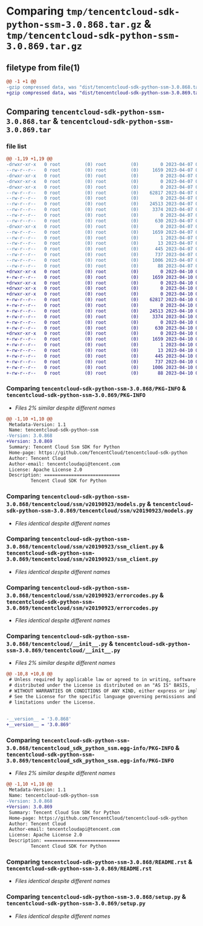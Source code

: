 # Comparing `tmp/tencentcloud-sdk-python-ssm-3.0.868.tar.gz` & `tmp/tencentcloud-sdk-python-ssm-3.0.869.tar.gz`

## filetype from file(1)

```diff
@@ -1 +1 @@
-gzip compressed data, was "dist/tencentcloud-sdk-python-ssm-3.0.868.tar", last modified: Fri Apr  7 00:55:35 2023, max compression
+gzip compressed data, was "dist/tencentcloud-sdk-python-ssm-3.0.869.tar", last modified: Mon Apr 10 03:13:17 2023, max compression
```

## Comparing `tencentcloud-sdk-python-ssm-3.0.868.tar` & `tencentcloud-sdk-python-ssm-3.0.869.tar`

### file list

```diff
@@ -1,19 +1,19 @@
-drwxr-xr-x   0 root         (0) root         (0)        0 2023-04-07 00:55:35.000000 tencentcloud-sdk-python-ssm-3.0.868/
--rw-r--r--   0 root         (0) root         (0)     1659 2023-04-07 00:55:35.000000 tencentcloud-sdk-python-ssm-3.0.868/PKG-INFO
-drwxr-xr-x   0 root         (0) root         (0)        0 2023-04-07 00:55:35.000000 tencentcloud-sdk-python-ssm-3.0.868/tencentcloud/
-drwxr-xr-x   0 root         (0) root         (0)        0 2023-04-07 00:55:35.000000 tencentcloud-sdk-python-ssm-3.0.868/tencentcloud/ssm/
-drwxr-xr-x   0 root         (0) root         (0)        0 2023-04-07 00:55:35.000000 tencentcloud-sdk-python-ssm-3.0.868/tencentcloud/ssm/v20190923/
--rw-r--r--   0 root         (0) root         (0)    62817 2023-04-07 00:55:35.000000 tencentcloud-sdk-python-ssm-3.0.868/tencentcloud/ssm/v20190923/models.py
--rw-r--r--   0 root         (0) root         (0)        0 2023-04-07 00:55:35.000000 tencentcloud-sdk-python-ssm-3.0.868/tencentcloud/ssm/v20190923/__init__.py
--rw-r--r--   0 root         (0) root         (0)    24513 2023-04-07 00:55:35.000000 tencentcloud-sdk-python-ssm-3.0.868/tencentcloud/ssm/v20190923/ssm_client.py
--rw-r--r--   0 root         (0) root         (0)     3374 2023-04-07 00:55:35.000000 tencentcloud-sdk-python-ssm-3.0.868/tencentcloud/ssm/v20190923/errorcodes.py
--rw-r--r--   0 root         (0) root         (0)        0 2023-04-07 00:55:35.000000 tencentcloud-sdk-python-ssm-3.0.868/tencentcloud/ssm/__init__.py
--rw-r--r--   0 root         (0) root         (0)      630 2023-04-07 00:55:35.000000 tencentcloud-sdk-python-ssm-3.0.868/tencentcloud/__init__.py
-drwxr-xr-x   0 root         (0) root         (0)        0 2023-04-07 00:55:35.000000 tencentcloud-sdk-python-ssm-3.0.868/tencentcloud_sdk_python_ssm.egg-info/
--rw-r--r--   0 root         (0) root         (0)     1659 2023-04-07 00:55:35.000000 tencentcloud-sdk-python-ssm-3.0.868/tencentcloud_sdk_python_ssm.egg-info/PKG-INFO
--rw-r--r--   0 root         (0) root         (0)        1 2023-04-07 00:55:35.000000 tencentcloud-sdk-python-ssm-3.0.868/tencentcloud_sdk_python_ssm.egg-info/dependency_links.txt
--rw-r--r--   0 root         (0) root         (0)       13 2023-04-07 00:55:35.000000 tencentcloud-sdk-python-ssm-3.0.868/tencentcloud_sdk_python_ssm.egg-info/top_level.txt
--rw-r--r--   0 root         (0) root         (0)      445 2023-04-07 00:55:35.000000 tencentcloud-sdk-python-ssm-3.0.868/tencentcloud_sdk_python_ssm.egg-info/SOURCES.txt
--rw-r--r--   0 root         (0) root         (0)      737 2023-04-07 00:55:35.000000 tencentcloud-sdk-python-ssm-3.0.868/README.rst
--rw-r--r--   0 root         (0) root         (0)     1006 2023-04-07 00:55:35.000000 tencentcloud-sdk-python-ssm-3.0.868/setup.py
--rw-r--r--   0 root         (0) root         (0)       88 2023-04-07 00:55:35.000000 tencentcloud-sdk-python-ssm-3.0.868/setup.cfg
+drwxr-xr-x   0 root         (0) root         (0)        0 2023-04-10 03:13:17.000000 tencentcloud-sdk-python-ssm-3.0.869/
+-rw-r--r--   0 root         (0) root         (0)     1659 2023-04-10 03:13:17.000000 tencentcloud-sdk-python-ssm-3.0.869/PKG-INFO
+drwxr-xr-x   0 root         (0) root         (0)        0 2023-04-10 03:13:17.000000 tencentcloud-sdk-python-ssm-3.0.869/tencentcloud/
+drwxr-xr-x   0 root         (0) root         (0)        0 2023-04-10 03:13:17.000000 tencentcloud-sdk-python-ssm-3.0.869/tencentcloud/ssm/
+drwxr-xr-x   0 root         (0) root         (0)        0 2023-04-10 03:13:17.000000 tencentcloud-sdk-python-ssm-3.0.869/tencentcloud/ssm/v20190923/
+-rw-r--r--   0 root         (0) root         (0)    62817 2023-04-10 03:13:17.000000 tencentcloud-sdk-python-ssm-3.0.869/tencentcloud/ssm/v20190923/models.py
+-rw-r--r--   0 root         (0) root         (0)        0 2023-04-10 03:13:17.000000 tencentcloud-sdk-python-ssm-3.0.869/tencentcloud/ssm/v20190923/__init__.py
+-rw-r--r--   0 root         (0) root         (0)    24513 2023-04-10 03:13:17.000000 tencentcloud-sdk-python-ssm-3.0.869/tencentcloud/ssm/v20190923/ssm_client.py
+-rw-r--r--   0 root         (0) root         (0)     3374 2023-04-10 03:13:17.000000 tencentcloud-sdk-python-ssm-3.0.869/tencentcloud/ssm/v20190923/errorcodes.py
+-rw-r--r--   0 root         (0) root         (0)        0 2023-04-10 03:13:17.000000 tencentcloud-sdk-python-ssm-3.0.869/tencentcloud/ssm/__init__.py
+-rw-r--r--   0 root         (0) root         (0)      630 2023-04-10 03:13:17.000000 tencentcloud-sdk-python-ssm-3.0.869/tencentcloud/__init__.py
+drwxr-xr-x   0 root         (0) root         (0)        0 2023-04-10 03:13:17.000000 tencentcloud-sdk-python-ssm-3.0.869/tencentcloud_sdk_python_ssm.egg-info/
+-rw-r--r--   0 root         (0) root         (0)     1659 2023-04-10 03:13:17.000000 tencentcloud-sdk-python-ssm-3.0.869/tencentcloud_sdk_python_ssm.egg-info/PKG-INFO
+-rw-r--r--   0 root         (0) root         (0)        1 2023-04-10 03:13:17.000000 tencentcloud-sdk-python-ssm-3.0.869/tencentcloud_sdk_python_ssm.egg-info/dependency_links.txt
+-rw-r--r--   0 root         (0) root         (0)       13 2023-04-10 03:13:17.000000 tencentcloud-sdk-python-ssm-3.0.869/tencentcloud_sdk_python_ssm.egg-info/top_level.txt
+-rw-r--r--   0 root         (0) root         (0)      445 2023-04-10 03:13:17.000000 tencentcloud-sdk-python-ssm-3.0.869/tencentcloud_sdk_python_ssm.egg-info/SOURCES.txt
+-rw-r--r--   0 root         (0) root         (0)      737 2023-04-10 03:13:17.000000 tencentcloud-sdk-python-ssm-3.0.869/README.rst
+-rw-r--r--   0 root         (0) root         (0)     1006 2023-04-10 03:13:17.000000 tencentcloud-sdk-python-ssm-3.0.869/setup.py
+-rw-r--r--   0 root         (0) root         (0)       88 2023-04-10 03:13:17.000000 tencentcloud-sdk-python-ssm-3.0.869/setup.cfg
```

### Comparing `tencentcloud-sdk-python-ssm-3.0.868/PKG-INFO` & `tencentcloud-sdk-python-ssm-3.0.869/PKG-INFO`

 * *Files 2% similar despite different names*

```diff
@@ -1,10 +1,10 @@
 Metadata-Version: 1.1
 Name: tencentcloud-sdk-python-ssm
-Version: 3.0.868
+Version: 3.0.869
 Summary: Tencent Cloud Ssm SDK for Python
 Home-page: https://github.com/TencentCloud/tencentcloud-sdk-python
 Author: Tencent Cloud
 Author-email: tencentcloudapi@tencent.com
 License: Apache License 2.0
 Description: ============================
         Tencent Cloud SDK for Python
```

### Comparing `tencentcloud-sdk-python-ssm-3.0.868/tencentcloud/ssm/v20190923/models.py` & `tencentcloud-sdk-python-ssm-3.0.869/tencentcloud/ssm/v20190923/models.py`

 * *Files identical despite different names*

### Comparing `tencentcloud-sdk-python-ssm-3.0.868/tencentcloud/ssm/v20190923/ssm_client.py` & `tencentcloud-sdk-python-ssm-3.0.869/tencentcloud/ssm/v20190923/ssm_client.py`

 * *Files identical despite different names*

### Comparing `tencentcloud-sdk-python-ssm-3.0.868/tencentcloud/ssm/v20190923/errorcodes.py` & `tencentcloud-sdk-python-ssm-3.0.869/tencentcloud/ssm/v20190923/errorcodes.py`

 * *Files identical despite different names*

### Comparing `tencentcloud-sdk-python-ssm-3.0.868/tencentcloud/__init__.py` & `tencentcloud-sdk-python-ssm-3.0.869/tencentcloud/__init__.py`

 * *Files 2% similar despite different names*

```diff
@@ -10,8 +10,8 @@
 # Unless required by applicable law or agreed to in writing, software
 # distributed under the License is distributed on an "AS IS" BASIS,
 # WITHOUT WARRANTIES OR CONDITIONS OF ANY KIND, either express or implied.
 # See the License for the specific language governing permissions and
 # limitations under the License.
 
 
-__version__ = '3.0.868'
+__version__ = '3.0.869'
```

### Comparing `tencentcloud-sdk-python-ssm-3.0.868/tencentcloud_sdk_python_ssm.egg-info/PKG-INFO` & `tencentcloud-sdk-python-ssm-3.0.869/tencentcloud_sdk_python_ssm.egg-info/PKG-INFO`

 * *Files 2% similar despite different names*

```diff
@@ -1,10 +1,10 @@
 Metadata-Version: 1.1
 Name: tencentcloud-sdk-python-ssm
-Version: 3.0.868
+Version: 3.0.869
 Summary: Tencent Cloud Ssm SDK for Python
 Home-page: https://github.com/TencentCloud/tencentcloud-sdk-python
 Author: Tencent Cloud
 Author-email: tencentcloudapi@tencent.com
 License: Apache License 2.0
 Description: ============================
         Tencent Cloud SDK for Python
```

### Comparing `tencentcloud-sdk-python-ssm-3.0.868/README.rst` & `tencentcloud-sdk-python-ssm-3.0.869/README.rst`

 * *Files identical despite different names*

### Comparing `tencentcloud-sdk-python-ssm-3.0.868/setup.py` & `tencentcloud-sdk-python-ssm-3.0.869/setup.py`

 * *Files identical despite different names*

